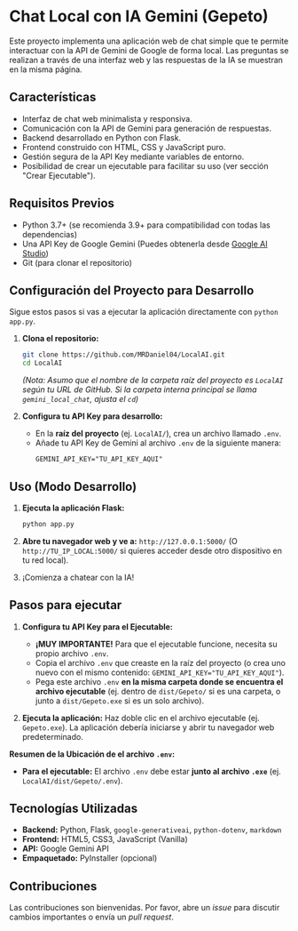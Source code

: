 # Chat Local con IA Gemini (Gepeto)

Este proyecto implementa una aplicación web de chat simple que te permite interactuar con la API de Gemini de Google de forma local. Las preguntas se realizan a través de una interfaz web y las respuestas de la IA se muestran en la misma página.

## Características

*   Interfaz de chat web minimalista y responsiva.
*   Comunicación con la API de Gemini para generación de respuestas.
*   Backend desarrollado en Python con Flask.
*   Frontend construido con HTML, CSS y JavaScript puro.
*   Gestión segura de la API Key mediante variables de entorno.
*   Posibilidad de crear un ejecutable para facilitar su uso (ver sección "Crear Ejecutable").


## Requisitos Previos

*   Python 3.7+ (se recomienda 3.9+ para compatibilidad con todas las dependencias)
*   Una API Key de Google Gemini (Puedes obtenerla desde [Google AI Studio](https://aistudio.google.com/))
*   Git (para clonar el repositorio)

## Configuración del Proyecto para Desarrollo

Sigue estos pasos si vas a ejecutar la aplicación directamente con `python app.py`.

1.  **Clona el repositorio:**
    ```bash
    git clone https://github.com/MRDaniel04/LocalAI.git
    cd LocalAI 
    ```
    *(Nota: Asumo que el nombre de la carpeta raíz del proyecto es `LocalAI` según tu URL de GitHub. Si la carpeta interna principal se llama `gemini_local_chat`, ajusta el `cd`)*

4.  **Configura tu API Key para desarrollo:**
    *   En la **raíz del proyecto** (ej. `LocalAI/`), crea un archivo llamado `.env`.
    *   Añade tu API Key de Gemini al archivo `.env` de la siguiente manera:
        ```env
        GEMINI_API_KEY="TU_API_KEY_AQUI"
        ```

## Uso (Modo Desarrollo)

1.  **Ejecuta la aplicación Flask:**
    ```bash
    python app.py
    ```

2.  **Abre tu navegador web y ve a:**
    `http://127.0.0.1:5000/`
    (O `http://TU_IP_LOCAL:5000/` si quieres acceder desde otro dispositivo en tu red local).

3.  ¡Comienza a chatear con la IA!

## Pasos para ejecutar

1.  **Configura tu API Key para el Ejecutable:**
    *   **¡MUY IMPORTANTE!** Para que el ejecutable funcione, necesita su propio archivo `.env`.
    *   Copia el archivo `.env` que creaste en la raíz del proyecto (o crea uno nuevo con el mismo contenido: `GEMINI_API_KEY="TU_API_KEY_AQUI"`).
    *   Pega este archivo `.env` **en la misma carpeta donde se encuentra el archivo ejecutable** (ej. dentro de `dist/Gepeto/` si es una carpeta, o junto a `dist/Gepeto.exe` si es un solo archivo).

2.  **Ejecuta la aplicación:**
    Haz doble clic en el archivo ejecutable (ej. `Gepeto.exe`). La aplicación debería iniciarse y abrir tu navegador web predeterminado.

**Resumen de la Ubicación de el archivo `.env`:**

*   **Para el ejecutable:** El archivo `.env` debe estar **junto al archivo `.exe`** (ej. `LocalAI/dist/Gepeto/.env`).


## Tecnologías Utilizadas

*   **Backend:** Python, Flask, `google-generativeai`, `python-dotenv`, `markdown`
*   **Frontend:** HTML5, CSS3, JavaScript (Vanilla)
*   **API:** Google Gemini API
*   **Empaquetado:** PyInstaller (opcional)

## Contribuciones
Las contribuciones son bienvenidas. Por favor, abre un *issue* para discutir cambios importantes o envía un *pull request*.
